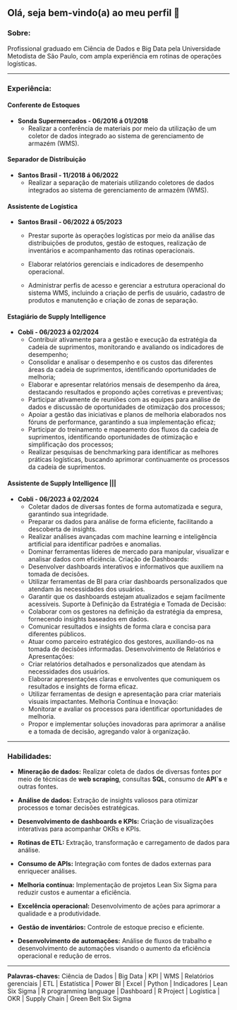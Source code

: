 ## Olá, seja bem-vindo(a) ao meu perfil 👋

### Sobre:
   Profissional graduado em Ciência de Dados e Big Data pela Universidade Metodista de São Paulo, com ampla experiência em rotinas de operações logísticas.

<hr>

### Experiência:

#### Conferente de Estoques
* **Sonda Supermercados - 06/2016 á 01/2018**
    * Realizar a conferência de materiais por meio da utilização de um coletor de dados integrado ao sistema de gerenciamento de armazém (WMS).

#### Separador de Distribuição
*  **Santos Brasil - 11/2018 á 06/2022**
    * Realizar a separação de materiais utilizando coletores de dados integrados ao sistema de gerenciamento de armazém (WMS).

#### Assistente de Logística
*  **Santos Brasil - 06/2022 á 05/2023**
    * Prestar suporte às operações logísticas por meio da análise das distribuições de produtos, gestão de estoques, realização de inventários e acompanhamento das rotinas operacionais.

    * Elaborar relatórios gerenciais e indicadores de desempenho operacional.

    * Administrar perfis de acesso e gerenciar a estrutura operacional do sistema WMS, incluindo a criação de perfis de usuário, cadastro de produtos e manutenção e criação de zonas de separação.

#### Estagiário de Supply Intelligence
*  **Cobli - 06/2023 á 02/2024**
    * Contribuir ativamente para a gestão e execução da estratégia da cadeia de suprimentos, monitorando e avaliando os indicadores de desempenho;
    * Consolidar e analisar o desempenho e os custos das diferentes áreas da cadeia de suprimentos, identificando oportunidades de melhoria;
    * Elaborar e apresentar relatórios mensais de desempenho da área, destacando resultados e propondo ações corretivas e preventivas;
    * Participar ativamente de reuniões com as equipes para análise de dados e discussão de oportunidades de otimização dos processos;
    * Apoiar a gestão das iniciativas e planos de melhoria elaborados nos fóruns de performance, garantindo a sua implementação eficaz;
    * Participar do treinamento e mapeamento dos fluxos da cadeia de suprimentos, identificando oportunidades de otimização e simplificação dos processos;
    * Realizar pesquisas de benchmarking para identificar as melhores práticas logísticas, buscando aprimorar continuamente os processos da cadeia de suprimentos.

#### Assistente de Supply Intelligence |||
*  **Cobli - 06/2023 á 02/2024**
    * Coletar dados de diversas fontes de forma automatizada e segura, garantindo sua integridade.
    * Preparar os dados para análise de forma eficiente, facilitando a descoberta de insights.
    * Realizar análises avançadas com machine learning e inteligência artificial para identificar padrões e anomalias.
    * Dominar ferramentas líderes de mercado para manipular, visualizar e analisar dados com eficiência.
    Criação de Dashboards:
    * Desenvolver dashboards interativos e informativos que auxiliem na tomada de decisões.
    * Utilizar ferramentas de BI para criar dashboards personalizados que atendam às necessidades dos usuários.
    * Garantir que os dashboards estejam atualizados e sejam facilmente acessíveis.
    Suporte à Definição da Estratégia e Tomada de Decisão:
    * Colaborar com os gestores na definição da estratégia da empresa, fornecendo insights baseados em dados.
    * Comunicar resultados e insights de forma clara e concisa para diferentes públicos.
    * Atuar como parceiro estratégico dos gestores, auxiliando-os na tomada de decisões informadas.
    Desenvolvimento de Relatórios e Apresentações:
    * Criar relatórios detalhados e personalizados que atendam às necessidades dos usuários.
    * Elaborar apresentações claras e envolventes que comuniquem os resultados e insights de forma eficaz.
    * Utilizar ferramentas de design e apresentação para criar materiais visuais impactantes.
    Melhoria Contínua e Inovação:
    * Monitorar e avaliar os processos para identificar oportunidades de melhoria.
    * Propor e implementar soluções inovadoras para aprimorar a análise e a tomada de decisão, agregando valor à organização.
 
<hr>

### Habilidades:

 * **Mineração de dados:** Realizar coleta de dados de diversas fontes por meio de técnicas de **web scraping**, consultas **SQL**, consumo de **API`s** e outras fontes.

 * **Análise de dados:** Extração de insights valiosos para otimizar processos e tomar decisões estratégicas.

 * **Desenvolvimento de dashboards e KPIs:** Criação de visualizações interativas para acompanhar OKRs e KPIs.

 * **Rotinas de ETL:** Extração, transformação e carregamento de dados para análise.

 * **Consumo de APIs:** Integração com fontes de dados externas para enriquecer análises.
 * **Melhoria contínua:** Implementação de projetos Lean Six Sigma para reduzir custos e aumentar a eficiência.

 * **Excelência operacional:** Desenvolvimento de ações para aprimorar a qualidade e a produtividade.

 * **Gestão de inventários:** Controle de estoque preciso e eficiente.

 * **Desenvolvimento de automações:** Análise de fluxos de trabalho e desenvolvimento de automações visando o aumento da eficiência operacional e redução de erros.

<hr>

**Palavras-chaves:** Ciência de Dados | Big Data | KPI | WMS | Relatórios gerenciais | ETL | Estatística | Power BI | Excel | Python | Indicadores | Lean Six Sigma | R programming language | Dashboard | R Project | Logística | OKR | Supply Chain | Green Belt Six Sigma
